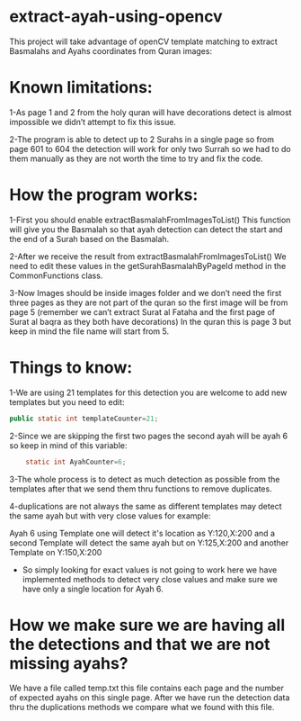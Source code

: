 # extract-ayah-using-opencv
This project will take advantage of openCV template matching to extract Basmalahs and Ayahs coordinates from Quran images:
# Known limitations:

1-As page 1 and 2 from the holy quran will have decorations detect is almost impossible we didn’t attempt to fix this issue.

2-The program is able to detect up to 2 Surahs in a single page so from page 601 to 604 the detection will work for only two Surrah so we had to do them manually as they are not worth the time to try and fix the code.
# How the program works:
1-First you should enable extractBasmalahFromImagesToList() This function will give you the Basmalah so that ayah detection can detect the start and the end of a Surah based on the Basmalah.

2-After we receive the result from extractBasmalahFromImagesToList() We need to edit these values in the getSurahBasmalahByPageId method in the CommonFunctions class.

3-Now Images should be inside images folder and we don’t need the first three pages as they are not part of the quran so the first image will be from page 5 (remember we can’t extract Surat al Fataha  and the first page of Surat al baqra as they both have decorations) In the quran this is page 3 but keep in mind the file name will start from 5.


# Things to know:
1-We are using 21 templates for this detection you are welcome to add new templates but you need to edit:
```java
public static int templateCounter=21;
```

2-Since we are skipping the first two pages the second ayah will be ayah 6 so keep in mind of this variable:
```java
	static int AyahCounter=6;
```
3-The whole process is to detect as much detection as possible from the templates after that we send them thru functions to remove duplicates.

4-duplications are not always the same as different templates may detect the same ayah but with very close values for example:

Ayah 6 using Template one will detect it's location as Y:120,X:200 and  a second Template will detect the same ayah but on Y:125,X:200 and another Template on Y:150,X:200
* So simply looking for exact values is not going to work here we have implemented methods to detect very close values and make sure we have only a single location for Ayah 6.



#  How we make sure we are having all the detections and that we are not missing ayahs?
We have a file called temp.txt this file contains each page and the number of expected ayahs on this single page.
After we have run the detection data thru the duplications methods we compare what we found with this file.

